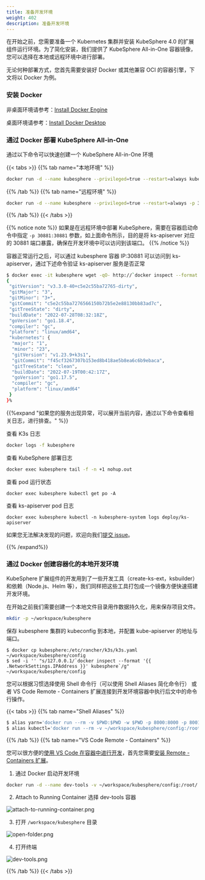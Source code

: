 ```yaml
---
title: 准备开发环境
weight: 402
description: 准备开发环境
---
```


在开始之前，您需要准备一个 Kubernetes 集群并安装 KubeSphere 4.0 的扩展组件运行环境。为了简化安装，我们提供了 KubeSphere All-in-One 容器镜像，您可以选择在本地或远程环境中进行部署。

无论何种部署方式，您首先需要安装好 Docker 或其他兼容 OCI 的容器引擎，下文将以 Docker 为例。

### 安装 Docker 

非桌面环境请参考：[Install Docker Engine](https://docs.docker.com/engine/install/)

桌面环境请参考：[Install Docker Desktop](https://docs.docker.com/desktop/)

### 通过 Docker 部署 KubeSphere All-in-One

通过以下命令可以快速创建一个 KubeSphere All-in-One 环境

{{< tabs >}}
{{% tab name="本地环境" %}}

```bash
docker run -d --name kubesphere --privileged=true --restart=always kubespheredev/ks-allinone:v4.0.0-alpha.0
```

{{% /tab %}}
{{% tab name="远程环境" %}}

```bash
docker run -d --name kubesphere --privileged=true --restart=always -p 30881:30881 kubespheredev/ks-allinone:v4.0.0-alpha.0
```

{{% /tab %}}
{{< /tabs >}}

{{% notice note %}}
如果是在远程环境中部署 KubeSphere，需要在容器启动命令中指定 `-p 30881:30881` 参数，如上面命令所示，目的是将 ks-apiserver 对应的 30881 端口暴露，确保在开发环境中可以访问到该端口。
{{% /notice %}}

容器正常运行之后，可以通过 kubesphere 容器 IP:30881 可以访问到 ks-apiserver，通过下述命令验证 ks-apiserver 服务是否正常

```bash
$ docker exec -it kubesphere wget -qO- http://`docker inspect --format '{{ .NetworkSettings.IPAddress }}' kubesphere`:30881/kapis/version
{
 "gitVersion": "v3.3.0-40+c5e2c55ba72765-dirty",
 "gitMajor": "3",
 "gitMinor": "3+",
 "gitCommit": "c5e2c55ba7276566150b72b5e2e88130bb83ad7c",
 "gitTreeState": "dirty",
 "buildDate": "2022-07-28T08:32:18Z",
 "goVersion": "go1.18.4",
 "compiler": "gc",
 "platform": "linux/amd64",
 "kubernetes": {
  "major": "1",
  "minor": "23",
  "gitVersion": "v1.23.9+k3s1",
  "gitCommit": "f45cf3267307b153ed8b418ae5b8ea6c6b9ebaca",
  "gitTreeState": "clean",
  "buildDate": "2022-07-19T00:42:17Z",
  "goVersion": "go1.17.5",
  "compiler": "gc",
  "platform": "linux/amd64"
 }
}%
```

{{%expand "如果您的服务出现异常，可以展开当前内容，通过以下命令查看相关日志，进行排查。" %}}

查看 K3s 日志
```bash
docker logs -f kubesphere
```

查看 KubeSphere 部署日志
```bash
docker exec kubesphere tail -f -n +1 nohup.out
```

查看 pod 运行状态

```
docker exec kubesphere kubectl get po -A
```

查看 ks-apiserver pod 日志

```
docker exec kubesphere kubectl -n kubesphere-system logs deploy/ks-apiserver
```

如果您无法解决发现的问题，欢迎向我们[提交 issue](https://github.com/kubesphere/kubesphere/issues/new?assignees=&labels=kind%2Fbug&template=bug_report.md)。

{{% /expand%}}


### 通过 Docker 创建容器化的本地开发环境

KubeSphere 扩展组件的开发用到了一些开发工具（create-ks-ext，ksbuilder）和依赖（Node.js、Helm 等），我们同样把这些工具打包成一个镜像方便快速搭建开发环境。

在开始之前我们需要创建一个本地文件目录用作数据持久化，用来保存项目文件。

```bash
mkdir -p ~/workspace/kubesphere
```

保存 kubesphere 集群的 kubeconfig 到本地，并配置 kube-apiserver 的地址与端口。

```
$ docker cp kubesphere:/etc/rancher/k3s/k3s.yaml ~/workspace/kubesphere/config
$ sed -i '' "s/127.0.0.1/`docker inspect --format '{{ .NetworkSettings.IPAddress }}' kubesphere`/g" ~/workspace/kubesphere/config
```

您可以根据习惯选择使用 Shell 命令行（可以使用 Shell Aliases 简化命令行） 或者 VS Code Remote - Containers 扩展连接到开发环境容器中执行后文中的命令行操作。

{{< tabs >}}
{{% tab name="Shell Aliases" %}}

```bash
$ alias yarn='docker run --rm -v $PWD:$PWD -w $PWD -p 8000:8000 -p 8001:8001 -it kubespheredev/dev-tools:v0.0.1 yarn'
$ alias kubectl='docker run --rm -v ~/workspace/kubesphere/config:/root/.kube/config -v $PWD:$PWD -w $PWD -it kubespheredev/dev-tools:v0.0.1 kubectl'
```

{{% /tab %}}
{{% tab name="VS Code Remote - Containers" %}}

您可以很方便的[使用 VS Code 在容器中进行开发](https://code.visualstudio.com/docs/remote/containers)，首先您需要[安装 Remote - Containers 扩展](https://code.visualstudio.com/docs/remote/containers-tutorial)。

1. 通过 Docker 启动开发环境

```bash
docker run -d --name dev-tools -v ~/workspace/kubesphere/config:/root/.kube/config -v ~/workspace/kubesphere:/workspace/kubesphere -w /workspace/kubesphere -p 8000:8000 -p 8001:8001 kubespheredev/dev-tools:v0.0.1
```

2. Attach to Running Container 选择 dev-tools 容器

![attach-to-running-container.png](images/get-started/attach-to-running-container.png)

3. 打开 `/workspace/kubesphere` 目录

![open-folder.png](images/get-started/open-folder.png)

4. 打开终端

![dev-tools.png](images/get-started/dev-tools.png)

{{% /tab %}}
{{< /tabs >}}